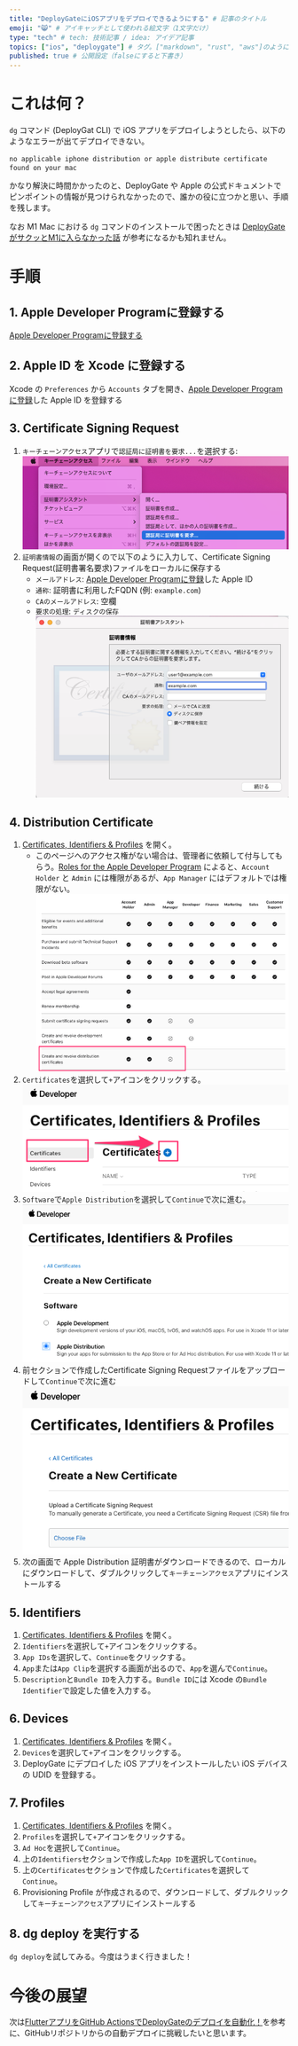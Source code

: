 ```yaml
---
title: "DeployGateにiOSアプリをデプロイできるようにする" # 記事のタイトル
emoji: "😸" # アイキャッチとして使われる絵文字（1文字だけ）
type: "tech" # tech: 技術記事 / idea: アイデア記事
topics: ["ios", "deploygate"] # タグ。["markdown", "rust", "aws"]のように指定する
published: true # 公開設定（falseにすると下書き）
---
```

# これは何？

`dg` コマンド (DeployGat CLI) で iOS アプリをデプロイしようとしたら、以下のようなエラーが出てデプロイできない。
```
no applicable iphone distribution or apple distribute certificate found on your mac
```

かなり解決に時間かかったのと、DeployGate や Apple の公式ドキュメントでピンポイントの情報が見つけられなかったので、誰かの役に立つかと思い、手順を残します。

なお M1 Mac における `dg` コマンドのインストールで困ったときは [DeployGate がサクッとM1に入らなかった話](https://zenn.dev/misato/articles/1267007983f139) が参考になるかも知れません。

# 手順

## 1. Apple Developer Programに登録する

[Apple Developer Programに登録する](https://developer.apple.com/jp/support/app-account/)

## 2. Apple ID を Xcode に登録する

Xcode の `Preferences` から `Accounts` タブを開き、[Apple Developer Programに登録](https://developer.apple.com/jp/support/app-account/)した Apple ID を登録する

## 3. Certificate Signing Request

1. `キーチェーンアクセス`アプリで`認証局に証明書を要求...`を選択する:
   ![Keychain Access Request](/images/keychain_access_request.png)
1. `証明書情報`の画面が開くので以下のように入力して、Certificate Signing Request(証明書署名要求)ファイルをローカルに保存する
   - `メールアドレス`: [Apple Developer Programに登録](https://developer.apple.com/jp/support/app-account/)した Apple ID
   - `通称`: 証明書に利用したFQDN (例: `example.com`)
   - `CAのメールアドレス`: 空欄
   - `要求の処理`: `ディスクの保存`
   ![Certificate Information](/images/certificate_information.png)

## 4. Distribution Certificate

1. [Certificates, Identifiers & Profiles](https://developer.apple.com/account/resources/certificates/list) を開く。
   - このページへのアクセス権がない場合は、管理者に依頼して付与してもらう。[Roles for the Apple Developer Program](https://developer.apple.com/support/roles/) によると、`Account Holder` と `Admin` には権限があるが、`App Manager` にはデフォルトでは権限がない。
   ![Roles for the Apple Developer Program](/images/roles_for_apple_developer_program.png)
1. `Certificates`を選択して`+`アイコンをクリックする。
   ![New Certificate](/images/new_certificate.png)
1. `Software`で`Apple Distribution`を選択して`Continue`で次に進む。
   ![Apple Distribution](/images/apple_distribution.png)
1. 前セクションで作成したCertificate Signing Requestファイルをアップロードして`Continue`で次に進む
   ![Upload Certificate Signing Request](/images/upload_certificate_signing_request.png)
1. 次の画面で Apple Distribution 証明書がダウンロードできるので、ローカルにダウンロードして、ダブルクリックして`キーチェーンアクセス`アプリにインストールする

## 5. Identifiers

1. [Certificates, Identifiers & Profiles](https://developer.apple.com/account/resources/certificates/list) を開く。
1. `Identifiers`を選択して`+`アイコンをクリックする。
1. `App IDs`を選択して、`Continue`をクリックする。
1. `App`または`App Clip`を選択する画面が出るので、`App`を選んで`Continue`。
1. `Description`と`Bundle ID`を入力する。`Bundle ID`には Xcode の`Bundle Identifier`で設定した値を入力する。

## 6. Devices

1. [Certificates, Identifiers & Profiles](https://developer.apple.com/account/resources/certificates/list) を開く。
1. `Devices`を選択して`+`アイコンをクリックする。
1. DeployGate にデプロイした iOS アプリをインストールしたい iOS デバイスの UDID を登録する。

## 7. Profiles

1. [Certificates, Identifiers & Profiles](https://developer.apple.com/account/resources/certificates/list) を開く。
1. `Profiles`を選択して`+`アイコンをクリックする。
1. `Ad Hoc`を選択して`Continue`。
1. 上の`Identifiers`セクションで作成した`App ID`を選択して`Continue`。
1. 上の`Certificates`セクションで作成した`Certificates`を選択して`Continue`。
1. Provisioning Profile が作成されるので、ダウンロードして、ダブルクリックして`キーチェーンアクセス`アプリにインストールする

## 8. dg deploy を実行する

`dg deploy`を試してみる。今度はうまく行きました！

# 今後の展望

次は[FlutterアプリをGitHub ActionsでDeployGateのデプロイを自動化！](https://zenn.dev/ss_shiraki/articles/53fb6b5d3a2d69)を参考に、GitHubリポジトリからの自動デプロイに挑戦したいと思います。
